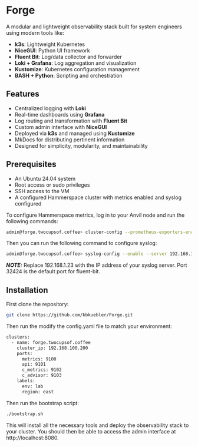 # Forge

A modular and lightweight observability stack built for system engineers using modern tools like:
- **k3s**: Lightweight Kubernetes
- **NiceGUI**: Python UI framework
- **Fluent Bit**: Log/data collector and forwarder
- **Loki + Grafana**: Log aggregation and visualization
- **Kustomize**: Kubernetes configuration management
- **BASH + Python**: Scripting and orchestration

## Features

- Centralized logging with **Loki**
- Real-time dashboards using **Grafana**
- Log routing and transformation with **Fluent Bit**
- Custom admin interface with **NiceGUI**
- Deployed via **k3s** and managed using **Kustomize**
- MkDocs for distributing pertinent information
- Designed for simplicity, modularity, and maintainability


## Prerequisites
- An Ubuntu 24.04 system
- Root access or sudo privileges
- SSH access to the VM
- A configured Hammerspace cluster with metrics enabled and syslog configured

To configure Hammerspace metrics, log in to your Anvil node and run the following commands:
```bash
admin@forge.twocupsof.coffee> cluster-config --prometheus-exporters-enable 
```
Then you can run the following command to configure syslog:
```bash
admin@forge.twocupsof.coffee> syslog-config --enable --server 192.168.1.23,32424,tcp,event|filesystem
```

**_NOTE:_**  Replace 192.168.1.23 with the IP address of your syslog server. Port 32424 is the default port for fluent-bit.



## Installation

First clone the repository:
```bash
git clone https://github.com/kbkuebler/Forge.git
``` 

Then run the modify the config.yaml file to match your environment:
```bash
clusters:
  - name: forge.twocupsof.coffee
    cluster_ip: 192.168.100.200
    ports:
      metrics: 9100
      api: 9101
      c_metrics: 9102
      c_advisor: 9103
    labels:
      env: lab
      region: east
```

Then run the bootstrap script:
```bash
./bootstrap.sh
```

This will install all the necessary tools and deploy the observability stack to your cluster.
You should then be able to access the admin interface at http://localhost:8080.